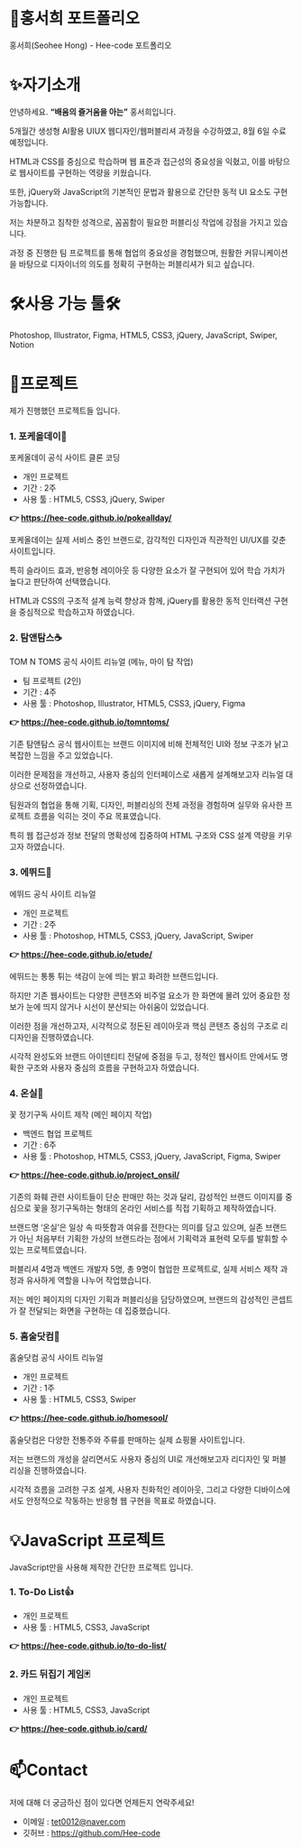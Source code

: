 # 📄홍서희 포트폴리오
홍서희(Seohee Hong) - Hee-code 포트폴리오


# ✨자기소개
안녕하세요. **“배움의 즐거움을 아는”** 홍서희입니다.

5개월간 생성형 AI활용 UIUX 웹디자인/웹퍼블리셔 과정을 수강하였고, 8월 6일 수료 예정입니다.

HTML과 CSS를 중심으로 학습하며 웹 표준과 접근성의 중요성을 익혔고, 이를 바탕으로 웹사이트를 구현하는 역량을 키웠습니다.

또한, jQuery와 JavaScript의 기본적인 문법과 활용으로 간단한 동적 UI 요소도 구현 가능합니다.

저는 차분하고 침착한 성격으로, 꼼꼼함이 필요한 퍼블리싱 작업에 강점을 가지고 있습니다.

과정 중 진행한 팀 프로젝트를 통해 협업의 중요성을 경험했으며, 원활한 커뮤니케이션을 바탕으로 디자이너의 의도를 정확히 구현하는 퍼블리셔가 되고 싶습니다.


# 🛠사용 가능 툴🛠
Photoshop, Illustrator, Figma, HTML5, CSS3, jQuery, JavaScript, Swiper, Notion


# 📝프로젝트
제가 진행했던 프로젝트들 입니다.


### 1. 포케올데이🥗
포케올데이 공식 사이트 클론 코딩
- 개인 프로젝트
- 기간 : 2주
- 사용 툴 : HTML5, CSS3, jQuery, Swiper

**👉 https://hee-code.github.io/pokeallday/**
  
포케올데이는 실제 서비스 중인 브랜드로, 감각적인 디자인과 직관적인 UI/UX를 갖춘 사이트입니다.

특히 슬라이드 효과, 반응형 레이아웃 등 다양한 요소가 잘 구현되어 있어 학습 가치가 높다고 판단하여 선택했습니다.

HTML과 CSS의 구조적 설계 능력 향상과 함께, jQuery를 활용한 동적 인터랙션 구현을 중심적으로 학습하고자 하였습니다.


### 2. 탐앤탐스☕
TOM N TOMS 공식 사이트 리뉴얼 (메뉴, 마이 탐 작업)
- 팀 프로젝트 (2인)
- 기간 : 4주
- 사용 툴 : Photoshop, Illustrator, HTML5, CSS3, jQuery, Figma

**👉 https://hee-code.github.io/tomntoms/**

기존 탐앤탐스 공식 웹사이트는 브랜드 이미지에 비해 전체적인 UI와 정보 구조가 낡고 복잡한 느낌을 주고 있었습니다.

이러한 문제점을 개선하고, 사용자 중심의 인터페이스로 새롭게 설계해보고자 리뉴얼 대상으로 선정하였습니다.

팀원과의 협업을 통해 기획, 디자인, 퍼블리싱의 전체 과정을 경험하며 실무와 유사한 프로젝트 흐름을 익히는 것이 주요 목표였습니다.

특히 웹 접근성과 정보 전달의 명확성에 집중하여 HTML 구조와 CSS 설계 역량을 키우고자 하였습니다.


### 3. 에뛰드💄
에뛰드 공식 사이트 리뉴얼
- 개인 프로젝트
- 기간 : 2주
- 사용 툴 : Photoshop, HTML5, CSS3, jQuery, JavaScript, Swiper

**👉 https://hee-code.github.io/etude/**

에뛰드는 통통 튀는 색감이 눈에 띄는 밝고 화려한 브랜드입니다.

하지만 기존 웹사이트는 다양한 콘텐츠와 비주얼 요소가 한 화면에 몰려 있어 중요한 정보가 눈에 띄지 않거나 시선이 분산되는 아쉬움이 있었습니다.

이러한 점을 개선하고자, 시각적으로 정돈된 레이아웃과 핵심 콘텐츠 중심의 구조로 리디자인을 진행하였습니다.

시각적 완성도와 브랜드 아이덴티티 전달에 중점을 두고, 정적인 웹사이트 안에서도 명확한 구조와 사용자 중심의 흐름을 구현하고자 하였습니다.


### 4. 온실💐
꽃 정기구독 사이트 제작 (메인 페이지 작업)
- 백엔드 협업 프로젝트
- 기간 : 6주
- 사용 툴 : Photoshop, HTML5, CSS3, jQuery, JavaScript, Figma, Swiper

**👉 https://hee-code.github.io/project_onsil/**

기존의 화훼 관련 사이트들이 단순 판매만 하는 것과 달리, 감성적인 브랜드 이미지를 중심으로 꽃을 정기구독하는 형태의 온라인 서비스를 직접 기획하고 제작하였습니다.

브랜드명 ‘온실’은 일상 속 따뜻함과 여유를 전한다는 의미를 담고 있으며, 실존 브랜드가 아닌 처음부터 기획한 가상의 브랜드라는 점에서 기획력과 표현력 모두를 발휘할 수 있는 프로젝트였습니다.

퍼블리셔 4명과 백엔드 개발자 5명, 총 9명이 협업한 프로젝트로, 실제 서비스 제작 과정과 유사하게 역할을 나누어 작업했습니다.

저는 메인 페이지의 디자인 기획과 퍼블리싱을 담당하였으며, 브랜드의 감성적인 콘셉트가 잘 전달되는 화면을 구현하는 데 집중했습니다.


### 5. 홈술닷컴🍺
홈술닷컴 공식 사이트 리뉴얼
- 개인 프로젝트
- 기간 : 1주
- 사용 툴 : HTML5, CSS3, Swiper

**👉 https://hee-code.github.io/homesool/**

홈술닷컴은 다양한 전통주와 주류를 판매하는 실제 쇼핑몰 사이트입니다.

저는 브랜드의 개성을 살리면서도 사용자 중심의 UI로 개선해보고자 리디자인 및 퍼블리싱을 진행하였습니다.

시각적 흐름을 고려한 구조 설계, 사용자 친화적인 레이아웃, 그리고 다양한 디바이스에서도 안정적으로 작동하는 반응형 웹 구현을 목표로 하였습니다.


# 💡JavaScript 프로젝트
JavaScript만을 사용해 제작한 간단한 프로젝트 입니다.

### 1. To-Do List👍
- 개인 프로젝트
- 사용 툴 : HTML5, CSS3, JavaScript
  
**👉 https://hee-code.github.io/to-do-list/**

### 2. 카드 뒤집기 게임🃏
- 개인 프로젝트
- 사용 툴 : HTML5, CSS3, JavaScript
  
**👉 https://hee-code.github.io/card/**


# 📫Contact
저에 대해 더 궁금하신 점이 있다면 언제든지 연락주세요!

- 이메일 : tet0012@naver.com
- 깃허브 : https://github.com/Hee-code
